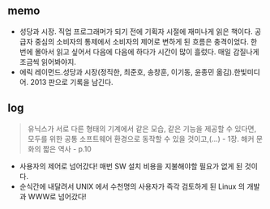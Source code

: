 ## memo
- 성당과 시장. 직업 프로그래머가 되기 전에 기획자 시절에 재미나게 읽은 책이다. 공급자 중심의 소비자의 통제에서 소비자의 제어로 변하게 된 흐름은 충격이었다. 한 번에 몰아서 읽고 싶어서 다음에 다음에 하다가 시간이 많이 흘렀다. 매일 감질나게 조금씩 읽어봐야지.
- 에릭 레이먼드.성당과 시장(정직한, 최준호, 송창훈, 이기동, 윤종민 옮김).한빛미디어. 2013 판으로 기록을 남긴다.

## log
> 유닉스가 서로 다른 형태의 기계에서 같은 모습, 같은 기능을 제공할 수 있다면, 모두를 위한 공통 소프트웨어 환경으로 동작할 수 있을 것이고,(...) - 1장. 해커 문화의 짧은 역사 - p.10 
  - 사용자의 제어로 넘어갔다! 매번 SW 설치 비용을 지불해야할 필요가 없게 된 것이다. 
- 순식간에 내달려서 UNIX 에서 수천명의 사용자가 즉각 검토하게 된 Linux 의 개발과 WWW로 넘어갔다! 